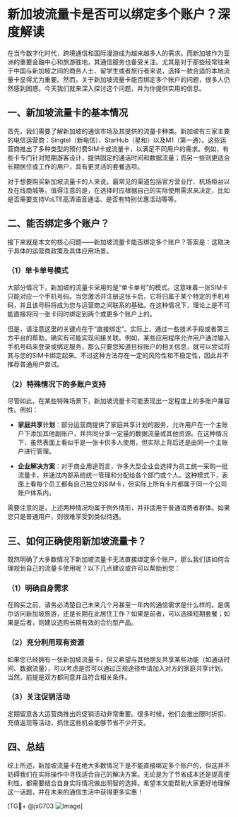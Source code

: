 # 新加坡流量卡是否可以绑定多个账户？深度解读

在当今数字化时代，跨境通信和国际漫游成为越来越多人的需求。而新加坡作为亚洲的重要金融中心和旅游胜地，其通信服务也备受关注。尤其是对于那些经常往来于中国与新加坡之间的商务人士、留学生或者旅行者来说，选择一款合适的本地流量卡显得尤为重要。然而，关于新加坡流量卡能否绑定多个账户的问题，很多人仍然感到困惑。今天我们就来深入探讨这个问题，并为你提供实用的信息。

## 一、新加坡流量卡的基本情况

首先，我们需要了解新加坡的通信市场及其提供的流量卡种类。新加坡有三家主要的电信运营商：Singtel（新电信）、StarHub（星和）以及M1（第一通）。这些运营商推出了多种类型的预付费SIM卡或流量卡，以满足不同用户的需求。例如，有些卡专门针对短期游客设计，提供固定的通话时间和数据流量；而另一些则更适合长期居住或工作的用户，具有更灵活的套餐选项。

对于想要购买新加坡流量卡的人来说，最常见的渠道包括官方营业厅、机场柜台以及在线商城等。值得注意的是，在选择时应根据自己的实际使用需求来决定，比如是否需要支持VoLTE高清语音通话、是否有特别优惠活动等等。

## 二、能否绑定多个账户？

接下来就是本文的核心问题——新加坡流量卡能否绑定多个账户？答案是：这取决于具体的运营商政策及具体应用场景。

### （1）单卡单号模式

大部分情况下，新加坡的流量卡采用的是“单卡单号”的模式。这意味着一张SIM卡只能对应一个手机号码。当您激活并注册这张卡后，它将归属于某个特定的手机号码，并且该号码将成为您与运营商之间联系的基础。在这种情况下，理论上是不可能直接将同一张卡同时绑定到两个或更多个账户上的。

但是，请注意这里的关键点在于“直接绑定”。实际上，通过一些技术手段或者第三方平台的帮助，确实有可能实现间接关联。例如，某些应用程序允许用户通过输入手机号码来登录或绑定服务，那么只要您知道目标账户的相关信息，就可以尝试将其与您的SIM卡绑定起来。不过这种方法存在一定的风险性和不稳定性，因此并不推荐普通用户尝试。

### （2）特殊情况下的多账户支持

尽管如此，在某些特殊场景下，新加坡流量卡可能表现出一定程度上的多账户兼容性。例如：

- **家庭共享计划**：部分运营商提供了家庭共享计划的服务，允许用户在一个主账户下添加其他副账户，并共同分享一定量的数据流量或其他资源。在这种情况下，虽然表面上看似乎是一张卡供多人使用，但实际上背后还是由同一个主账户进行管理。
  
- **企业解决方案**：对于商业用途而言，许多大型企业会选择为员工统一采购一批流量卡，并通过内部系统统一管理和分配给各个部门或个人。这种模式下，表面上看每个员工都有自己独立的SIM卡，但实际上所有卡片都属于同一个公司账户体系内。

需要注意的是，上述两种情况均属于例外情形，并非适用于普通消费者群体。如果您只是普通用户，则很难享受到类似待遇。

## 三、如何正确使用新加坡流量卡？

既然明确了大多数情况下新加坡流量卡无法直接绑定多个账户，那么我们该如何合理规划自己的流量卡使用呢？以下几点建议或许可以帮助到您：

### （1）明确自身需求

在购买之前，请务必清楚自己未来几个月甚至一年内的通信需求是什么样的。是偶尔访问新加坡旅游，还是长期在此居住工作？如果是前者，可以选择短期套餐；如果是后者，则建议选购长期有效的合约型产品。

### （2）充分利用现有资源

如果您已经拥有一张新加坡流量卡，但又希望与其他朋友共享某些功能（如通话时间、数据流量），可以考虑是否可以通过正规途径申请加入对方的家庭共享计划。当然，前提是双方都同意并且符合相关条件。

### （3）关注促销活动

定期留意各大运营商推出的促销活动非常重要。很多时候，他们会推出限时折扣、充值返现等活动，抓住这些机会能够节省不少开支。

## 四、总结

综上所述，新加坡流量卡在绝大多数情况下是不能直接绑定多个账户的，但这并不妨碍我们在实际操作中寻找适合自己的解决方案。无论是为了节省成本还是提高便利性，都需要结合自身实际情况做出明智的选择。希望本文能帮助大家更好地理解这一话题，并在未来的通信生活中获得更多实惠！

[TG💪+ @jx0703 ![Image](https://github.com/user-attachments/assets/dbca1d08-cadb-493c-b0ec-ad6f7a83f270)]